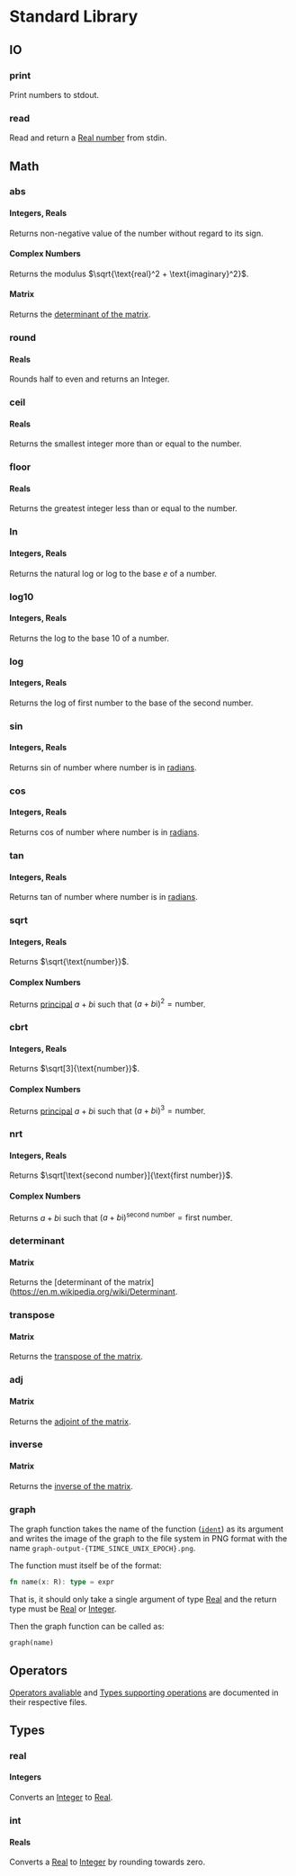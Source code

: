 # Standard Library 

## IO

### print

Print numbers to stdout.

### read

Read and return a [Real number](/docs/types#Real%20ℝ) from stdin.

## Math

### abs

#### Integers, Reals

Returns non-negative value of the number without regard to its sign.

#### Complex Numbers

Returns the modulus $\sqrt{\text{real}^2 + \text{imaginary}^2}$.

#### Matrix

Returns the [determinant of the matrix](https://en.m.wikipedia.org/wiki/Determinant).

### round

#### Reals

Rounds half to even and returns an Integer.

### ceil

#### Reals

Returns the smallest integer more than or equal to the number.

### floor

#### Reals

Returns the greatest integer less than or equal to the number.

### ln

#### Integers, Reals

Returns the natural log or log to the base $e$ of a number.

### log10

#### Integers, Reals

Returns the log to the base $10$ of a number.

### log

#### Integers, Reals

Returns the log of first number to the base of the second number.

### sin

#### Integers, Reals

Returns sin of number where number is in [radians](https://en.m.wikipedia.org/wiki/Radian).

### cos

#### Integers, Reals

Returns cos of number where number is in [radians](https://en.m.wikipedia.org/wiki/Radian).

### tan

#### Integers, Reals

Returns tan of number where number is in [radians](https://en.m.wikipedia.org/wiki/Radian).

### sqrt

#### Integers, Reals

Returns $\sqrt{\text{number}}$.

#### Complex Numbers

Returns [principal](https://en.m.wikipedia.org/wiki/Square_root#Principal_square_root_of_a_complex_number) $a + b\mathrm{i}$ such that $(a+b\mathrm{i})^2 = \text{number}$.

### cbrt

#### Integers, Reals

Returns $\sqrt[3]{\text{number}}$.

#### Complex Numbers

Returns [principal](https://en.m.wikipedia.org/wiki/Cube_root#Complex_numbers) $a + b\mathrm{i}$ such that $(a+b\mathrm{i})^3 = \text{number}$.

### nrt

#### Integers, Reals

Returns $\sqrt[\text{second number}]{\text{first number}}$.

#### Complex Numbers

Returns $a + b\mathrm{i}$ such that $(a+b\mathrm{i})^{\text{second number}} = \text{first number}$.

### determinant

#### Matrix

Returns the [determinant of the matrix](https://en.m.wikipedia.org/wiki/Determinant.

### transpose

#### Matrix

Returns the [transpose of the matrix](https://en.wikipedia.org/wiki/Transpose).

### adj

#### Matrix

Returns the [adjoint of the matrix](https://en.wikipedia.org/wiki/Adjugate_matrix).

### inverse

#### Matrix

Returns the [inverse of the matrix](https://en.wikipedia.org/wiki/Invertible_matrix).

### graph

The graph function takes the name of the function ([`ident`](/docs/syntax#identifie)) as its argument and writes the image of the graph to the file system in PNG format with the name `graph-output-{TIME_SINCE_UNIX_EPOCH}.png`.

The function must itself be of the format:

```rust
fn name(x: R): type = expr
```

That is, it should only take a single argument of type [Real](/docs/types#Real%20ℝ) and the return type must be [Real](/docs/types#Real%20ℝ) or [Integer](/docs/types#Int%20[ℤ]).

Then the graph function can be called as:

```rust
graph(name)
```

## Operators

[Operators avaliable](/docs/operators) and [Types supporting operations](/docs/types) are documented in their respective files.

## Types

### real

#### Integers

Converts an [Integer](/docs/types#Int%20[ℤ]) to [Real](/docs/types#Real%20ℝ).

### int

#### Reals

Converts a [Real](/docs/types#Real%20ℝ) to [Integer](/docs/types#Int%20[ℤ]) by rounding towards zero.
